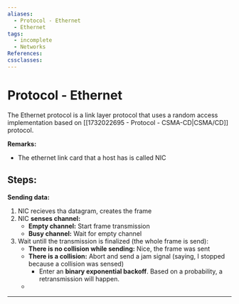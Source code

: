```yaml
---
aliases:
  - Protocol - Ethernet
  - Ethernet
tags:
  - incomplete
  - Networks
References: 
cssclasses:
---
```

# Protocol - Ethernet
The Ethernet protocol is a link layer protocol that uses a random access implementation based on [[1732022695 - Protocol - CSMA-CD|CSMA/CD]] protocol. 

**Remarks:**
+ The ethernet link card that a host has is called NIC
## Steps: 
**Sending data:**
1. NIC recieves tha datagram, creates the frame
2. NIC **senses channel:**
   + **Empty channel:** Start frame transmission 
   + **Busy channel:** Wait for empty channel 
3. Wait untill the transmission is finalized (the whole frame is send): 
	+ **There is no collision while sending:** Nice, the frame was sent
	+ **There is a collision:** Abort and send a jam signal (saying, I stopped because a collision was sensed)
		+ Enter an **binary exponential backoff**. Based on a probability, a retransmission will happen. 
   * 
***
